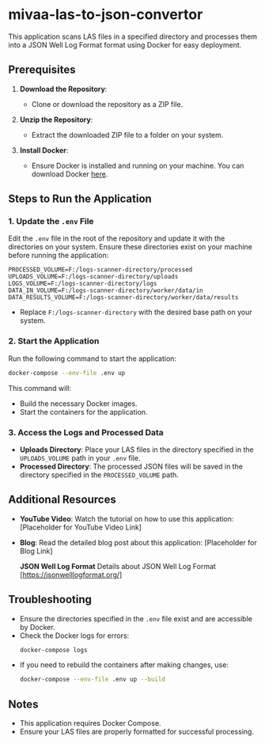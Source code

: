 # mivaa-las-to-json-convertor

This application scans LAS files in a specified directory and processes them into a JSON Well Log Format format using Docker for easy deployment.

## Prerequisites

1. **Download the Repository**:
   - Clone or download the repository as a ZIP file.

2. **Unzip the Repository**:
   - Extract the downloaded ZIP file to a folder on your system.

3. **Install Docker**:
   - Ensure Docker is installed and running on your machine. You can download Docker [here](https://www.docker.com/).

## Steps to Run the Application

### 1. Update the `.env` File

Edit the `.env` file in the root of the repository and update it with the directories on your system. Ensure these directories exist on your machine before running the application:

```env
PROCESSED_VOLUME=F:/logs-scanner-directory/processed
UPLOADS_VOLUME=F:/logs-scanner-directory/uploads
LOGS_VOLUME=F:/logs-scanner-directory/logs
DATA_IN_VOLUME=F:/logs-scanner-directory/worker/data/in
DATA_RESULTS_VOLUME=F:/logs-scanner-directory/worker/data/results
```

- Replace `F:/logs-scanner-directory` with the desired base path on your system.

### 2. Start the Application

Run the following command to start the application:

```bash
docker-compose --env-file .env up
```

This command will:
- Build the necessary Docker images.
- Start the containers for the application.

### 3. Access the Logs and Processed Data

- **Uploads Directory**:
  Place your LAS files in the directory specified in the `UPLOADS_VOLUME` path in your `.env` file.
- **Processed Directory**:
  The processed JSON files will be saved in the directory specified in the `PROCESSED_VOLUME` path.

## Additional Resources

- **YouTube Video**:
  Watch the tutorial on how to use this application: [Placeholder for YouTube Video Link]

- **Blog**:
  Read the detailed blog post about this application: [Placeholder for Blog Link]

  **JSON Well Log Format**
  Details about JSON Well Log Format [https://jsonwelllogformat.org/]

## Troubleshooting

- Ensure the directories specified in the `.env` file exist and are accessible by Docker.
- Check the Docker logs for errors:
  ```bash
  docker-compose logs
  ```
- If you need to rebuild the containers after making changes, use:
  ```bash
  docker-compose --env-file .env up --build
  ```

## Notes

- This application requires Docker Compose.
- Ensure your LAS files are properly formatted for successful processing.
